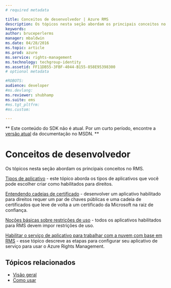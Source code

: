 ```yaml
---
# required metadata

title: Conceitos de desenvolvedor | Azure RMS
description: Os tópicos nesta seção abordam os principais conceitos no RMS.
keywords:
author: bruceperlerms
manager: mbaldwin
ms.date: 04/28/2016
ms.topic: article
ms.prod: azure
ms.service: rights-management
ms.technology: techgroup-identity
ms.assetid: FF11DB55-3FBF-4044-B155-858E95398300
# optional metadata

#ROBOTS:
audience: developer
#ms.devlang:
ms.reviewer: shubhamp
ms.suite: ems
#ms.tgt_pltfrm:
#ms.custom:

---
```

** Este conteúdo do SDK não é atual. Por um curto período, encontre a [versão atual](https://msdn.microsoft.com/library/windows/desktop/hh535290(v=vs.85).aspx) da documentação no MSDN. **
# Conceitos de desenvolvedor

Os tópicos nesta seção abordam os principais conceitos no RMS.

[Tipos de aplicativo](application-types.md) - este tópico aborda os tipos de aplicativos que você pode escolher criar como habilitados para direitos.

[Entendendo cadeias de certificado](understanding-certificate-chains.md) - desenvolver um aplicativo habilitado para direitos requer um par de chaves públicas e uma cadeia de certificados que leve de volta a um certificado da Microsoft na raiz de confiança.

[Noções básicas sobre restrições de uso](understanding-usage-restrictions.md) - todos os aplicativos habilitados para RMS devem impor restrições de uso.

[Habilitar o serviço de aplicativo para trabalhar com a nuvem com base em RMS](how-to-use-file-api-with-aadrm-cloud.md) - esse tópico descreve as etapas para configurar seu aplicativo de serviço para usar o Azure Rights Management.

 

## Tópicos relacionados ##
- [Visão geral](ad-rms-overview.md)
- [Como usar](how-to-use-msipc.md)
 

 


<!--HONumber=Jun16_HO1-->


